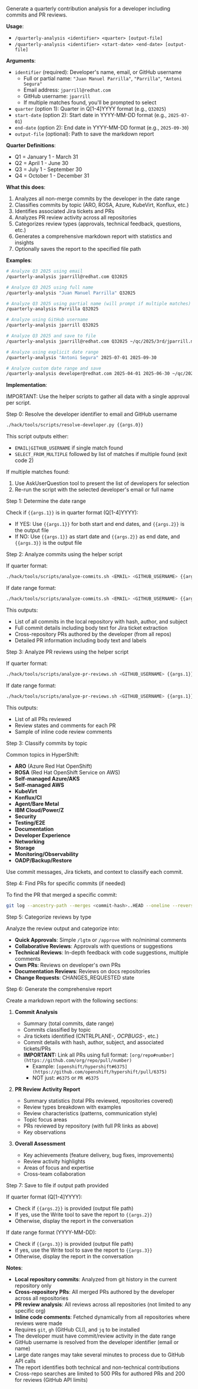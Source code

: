 Generate a quarterly contribution analysis for a developer including commits and PR reviews.

**Usage**:
- `/quarterly-analysis <identifier> <quarter> [output-file]`
- `/quarterly-analysis <identifier> <start-date> <end-date> [output-file]`

**Arguments**:
- `identifier` (required): Developer's name, email, or GitHub username
  - Full or partial name: `"Juan Manuel Parrilla"`, `"Parrilla"`, `"Antoni Segura"`
  - Email address: `jparrill@redhat.com`
  - GitHub username: `jparrill`
  - If multiple matches found, you'll be prompted to select
- `quarter` (option 1): Quarter in Q[1-4]YYYY format (e.g., `Q32025`)
- `start-date` (option 2): Start date in YYYY-MM-DD format (e.g., `2025-07-01`)
- `end-date` (option 2): End date in YYYY-MM-DD format (e.g., `2025-09-30`)
- `output-file` (optional): Path to save the markdown report

**Quarter Definitions**:
- Q1 = January 1 - March 31
- Q2 = April 1 - June 30
- Q3 = July 1 - September 30
- Q4 = October 1 - December 31

**What this does**:
1. Analyzes all non-merge commits by the developer in the date range
2. Classifies commits by topic (ARO, ROSA, Azure, KubeVirt, Konflux, etc.)
3. Identifies associated Jira tickets and PRs
4. Analyzes PR review activity across all repositories
5. Categorizes review types (approvals, technical feedback, questions, etc.)
6. Generates a comprehensive markdown report with statistics and insights
7. Optionally saves the report to the specified file path

**Examples**:
```bash
# Analyze Q3 2025 using email
/quarterly-analysis jparrill@redhat.com Q32025

# Analyze Q3 2025 using full name
/quarterly-analysis "Juan Manuel Parrilla" Q32025

# Analyze Q3 2025 using partial name (will prompt if multiple matches)
/quarterly-analysis Parrilla Q32025

# Analyze using GitHub username
/quarterly-analysis jparrill Q32025

# Analyze Q3 2025 and save to file
/quarterly-analysis jparrill@redhat.com Q32025 ~/qc/2025/3rd/jparrill.md

# Analyze using explicit date range
/quarterly-analysis "Antoni Segura" 2025-07-01 2025-09-30

# Analyze custom date range and save
/quarterly-analysis developer@redhat.com 2025-04-01 2025-06-30 ~/qc/2025/2nd/developer.md
```

**Implementation**:

IMPORTANT: Use the helper scripts to gather all data with a single approval per script.

Step 0: Resolve the developer identifier to email and GitHub username
```bash
./hack/tools/scripts/resolve-developer.py {{args.0}}
```

This script outputs either:
- `EMAIL|GITHUB_USERNAME` if single match found
- `SELECT_FROM_MULTIPLE` followed by list of matches if multiple found (exit code 2)

If multiple matches found:
1. Use AskUserQuestion tool to present the list of developers for selection
2. Re-run the script with the selected developer's email or full name

Step 1: Determine the date range

Check if `{{args.1}}` is in quarter format (Q[1-4]YYYY):
- If YES: Use `{{args.1}}` for both start and end dates, and `{{args.2}}` is the output file
- If NO: Use `{{args.1}}` as start date and `{{args.2}}` as end date, and `{{args.3}}` is the output file

Step 2: Analyze commits using the helper script

If quarter format:
```bash
./hack/tools/scripts/analyze-commits.sh <EMAIL> <GITHUB_USERNAME> {{args.1}} {{args.1}}
```

If date range format:
```bash
./hack/tools/scripts/analyze-commits.sh <EMAIL> <GITHUB_USERNAME> {{args.1}} {{args.2}}
```

This outputs:
- List of all commits in the local repository with hash, author, and subject
- Full commit details including body text for Jira ticket extraction
- Cross-repository PRs authored by the developer (from all repos)
- Detailed PR information including body text and labels

Step 3: Analyze PR reviews using the helper script

If quarter format:
```bash
./hack/tools/scripts/analyze-pr-reviews.sh <GITHUB_USERNAME> {{args.1}} {{args.1}}
```

If date range format:
```bash
./hack/tools/scripts/analyze-pr-reviews.sh <GITHUB_USERNAME> {{args.1}} {{args.2}}
```

This outputs:
- List of all PRs reviewed
- Review states and comments for each PR
- Sample of inline code review comments

Step 3: Classify commits by topic

Common topics in HyperShift:
- **ARO** (Azure Red Hat OpenShift)
- **ROSA** (Red Hat OpenShift Service on AWS)
- **Self-managed Azure/AKS**
- **Self-managed AWS**
- **KubeVirt**
- **Konflux/CI**
- **Agent/Bare Metal**
- **IBM Cloud/Power/Z**
- **Security**
- **Testing/E2E**
- **Documentation**
- **Developer Experience**
- **Networking**
- **Storage**
- **Monitoring/Observability**
- **OADP/Backup/Restore**

Use commit messages, Jira tickets, and context to classify each commit.

Step 4: Find PRs for specific commits (if needed)

To find the PR that merged a specific commit:
```bash
git log --ancestry-path --merges <commit-hash>..HEAD --oneline --reverse | head -1
```

Step 5: Categorize reviews by type

Analyze the review output and categorize into:
- **Quick Approvals**: Simple `/lgtm` or `/approve` with no/minimal comments
- **Collaborative Reviews**: Approvals with questions or suggestions
- **Technical Reviews**: In-depth feedback with code suggestions, multiple comments
- **Own PRs**: Reviews on developer's own PRs
- **Documentation Reviews**: Reviews on docs repositories
- **Change Requests**: CHANGES_REQUESTED state

Step 6: Generate the comprehensive report

Create a markdown report with the following sections:

1. **Commit Analysis**
   - Summary (total commits, date range)
   - Commits classified by topic
   - Jira tickets identified (CNTRLPLANE-*, OCPBUGS-*, etc.)
   - Commit details with hash, author, subject, and associated tickets/PRs
   - **IMPORTANT:** Link all PRs using full format: `[org/repo#number](https://github.com/org/repo/pull/number)`
     - Example: `[openshift/hypershift#6375](https://github.com/openshift/hypershift/pull/6375)`
     - NOT just: `#6375` or `PR #6375`

2. **PR Review Activity Report**
   - Summary statistics (total PRs reviewed, repositories covered)
   - Review types breakdown with examples
   - Review characteristics (patterns, communication style)
   - Topic focus areas
   - PRs reviewed by repository (with full PR links as above)
   - Key observations

3. **Overall Assessment**
   - Key achievements (feature delivery, bug fixes, improvements)
   - Review activity highlights
   - Areas of focus and expertise
   - Cross-team collaboration

Step 7: Save to file if output path provided

If quarter format (Q[1-4]YYYY):
- Check if `{{args.2}}` is provided (output file path)
- If yes, use the Write tool to save the report to `{{args.2}}`
- Otherwise, display the report in the conversation

If date range format (YYYY-MM-DD):
- Check if `{{args.3}}` is provided (output file path)
- If yes, use the Write tool to save the report to `{{args.3}}`
- Otherwise, display the report in the conversation

**Notes**:
- **Local repository commits**: Analyzed from git history in the current repository only
- **Cross-repository PRs**: All merged PRs authored by the developer across all repositories
- **PR review analysis**: All reviews across all repositories (not limited to any specific org)
- **Inline code comments**: Fetched dynamically from all repositories where reviews were made
- Requires `git`, `gh` (GitHub CLI), and `jq` to be installed
- The developer must have commit/review activity in the date range
- GitHub username is resolved from the developer identifier (email or name)
- Large date ranges may take several minutes to process due to GitHub API calls
- The report identifies both technical and non-technical contributions
- Cross-repo searches are limited to 500 PRs for authored PRs and 200 for reviews (GitHub API limits)
